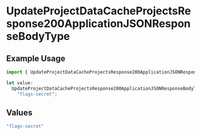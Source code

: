 # UpdateProjectDataCacheProjectsResponse200ApplicationJSONResponseBodyType

## Example Usage

```typescript
import { UpdateProjectDataCacheProjectsResponse200ApplicationJSONResponseBodyType } from "@vercel/sdk/models/updateprojectdatacacheop.js";

let value:
  UpdateProjectDataCacheProjectsResponse200ApplicationJSONResponseBodyType =
    "flags-secret";
```

## Values

```typescript
"flags-secret"
```